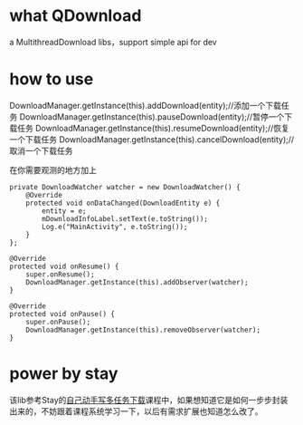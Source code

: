 # what QDownload
a  MultithreadDownload libs，support simple api for dev 
# how to use

DownloadManager.getInstance(this).addDownload(entity);//添加一个下载任务
DownloadManager.getInstance(this).pauseDownload(entity);//暂停一个下载任务
DownloadManager.getInstance(this).resumeDownload(entity);//恢复一个下载任务
DownloadManager.getInstance(this).cancelDownload(entity);//取消一个下载任务

在你需要观测的地方加上

    private DownloadWatcher watcher = new DownloadWatcher() {
        @Override
        protected void onDataChanged(DownloadEntity e) {
            entity = e;
            mDownloadInfoLabel.setText(e.toString());
            Log.e("MainActivity", e.toString());
        }
    };

    @Override
    protected void onResume() {
        super.onResume();
        DownloadManager.getInstance(this).addObserver(watcher);
    }

    @Override
    protected void onPause() {
        super.onPause();
        DownloadManager.getInstance(this).removeObserver(watcher);
    }
# power by stay
该lib参考Stay的[自己动手写多任务下载](http://www.stay4it.com/course/6)课程中，如果想知道它是如何一步步封装出来的，不妨跟着课程系统学习一下，以后有需求扩展也知道怎么改了。
